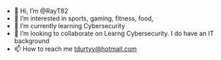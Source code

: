 - 👋 Hi, I’m @RayT82
- 👀 I’m interested in sports, gaming, fitness, food, 
- 🌱 I’m currently learning Cybersecurity
- 💞️ I’m looking to collaborate on Learng Cybersecurity. I do have an IT background
- 📫 How to reach me tdurtyy@hotmail.com

<!---
RayT82/RayT82 is a ✨ special ✨ repository because its `README.md` (this file) appears on your GitHub profile.
You can click the Preview link to take a look at your changes.
--->
